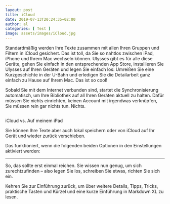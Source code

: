 ```yaml
---
layout: post
title: iCloud
date: 2019-07-13T20:24:35+02:00
author: al
categories: [ Test ]
image: assets/images/iCloud.jpg
---
```


Standardmäßig werden Ihre Texte zusammen mit allen Ihren Gruppen und Filtern in iCloud gesichert. Das ist toll, da Sie so nahtlos zwischen iPad, iPhone und Ihrem Mac wechseln können. Ulysses gibt es für alle diese Geräte, gehen Sie einfach in den entsprechenden App Store, installieren Sie Ulysses auf Ihren Geräten und legen Sie einfach los: Umreißen Sie eine Kurzgeschichte in der U-Bahn und erledigen Sie die Detailarbeit ganz einfach zu Hause auf Ihrem Mac. Das ist so cool!

Sobald Sie mit dem Internet verbunden sind, startet die Synchronisierung automatisch, um Ihre Bibliothek auf all Ihren Geräten aktuell zu halten. Dafür müssen Sie nichts einrichten, keinen Account mit irgendwas verknüpfen, Sie müssen rein gar nichts tun. Nichts.

##
iCloud vs. Auf meinem iPad

Sie können Ihre Texte aber auch lokal speichern oder von iCloud auf Ihr Gerät und wieder zurück verschieben.

Das funktioniert, wenn die folgenden beiden Optionen in den Einstellungen aktiviert werden:



---- 

So, das sollte erst einmal reichen. Sie wissen nun genug, um sich zurechtzufinden – also legen Sie los, schreiben Sie etwas, richten Sie sich ein.

Kehren Sie zur Einführung zurück, um über weitere Details, Tipps, Tricks, praktische Tasten und Kürzel und eine kurze Einführung in Markdown XL zu lesen.
